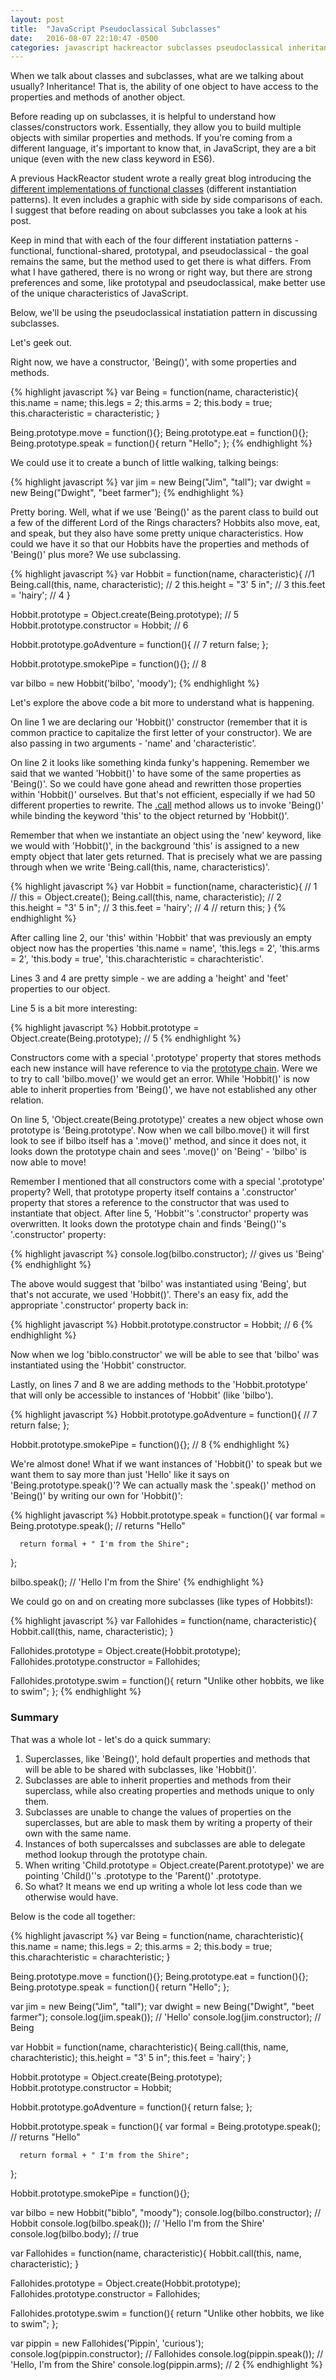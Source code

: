 ```yaml
---
layout: post
title:  "JavaScript Pseudoclassical Subclasses"
date:   2016-08-07 22:10:47 -0500
categories: javascript hackreactor subclasses pseudoclassical inheritance
---
```


When we talk about classes and subclasses, what are we talking about usually? Inheritance! That is, the ability of one object to have access to the properties and methods of another object.<!--excerpt-->

Before reading up on subclasses, it is helpful to understand how classes/constructors work. Essentially, they allow you to build multiple objects with similar properties and methods. If you're coming from a different language, it's important to know that, in JavaScript, they are a bit unique (even with the new class keyword in ES6).

A previous HackReactor student wrote a really great blog introducing the [different implementations of functional classes]  (different instantiation patterns). It even includes a graphic with side by side comparisons of each. I suggest that before reading on about subclasses you take a look at his post.

Keep in mind that with each of the four different instatiation patterns - functional, functional-shared, prototypal, and pseudoclassical - the goal remains the same, but the method used to get there is what differs. From what I have gathered, there is no wrong or right way, but there are strong preferences and some, like prototypal and pseudoclassical, make better use of the unique characteristics of JavaScript.

Below, we'll be using the pseudoclassical instatiation pattern in discussing subclasses.

Let's geek out.

Right now, we have a constructor, 'Being()', with some properties and methods.

{% highlight javascript %}
  var Being = function(name, characteristic){
      this.name = name;
      this.legs = 2;
      this.arms = 2;
      this.body = true;
      this.characteristic = characteristic;
  }

  Being.prototype.move = function(){};
  Being.prototype.eat = function(){};
  Being.prototype.speak = function(){
      return "Hello";
  };
{% endhighlight %}

We could use it to create a bunch of little walking, talking beings:

{% highlight javascript %}
  var jim = new Being("Jim", "tall");
  var dwight = new Being("Dwight", "beet farmer");
{% endhighlight %}

Pretty boring. Well, what if we use 'Being()' as the parent class to build out a few of the different Lord of the Rings characters? Hobbits also move, eat, and speak, but they also have some pretty unique characteristics. How could we have it so that our Hobbits have the properties and methods of 'Being()' plus more? We use subclassing.

{% highlight javascript %}
  var Hobbit = function(name, characteristic){ //1
      Being.call(this, name, characteristic); // 2
      this.height = "3' 5 in"; // 3
      this.feet = 'hairy'; // 4
  }

  Hobbit.prototype = Object.create(Being.prototype); // 5
  Hobbit.prototype.constructor = Hobbit; // 6

  Hobbit.prototype.goAdventure = function(){ // 7
      return false;
  };

  Hobbit.prototype.smokePipe = function(){}; // 8

  var bilbo = new Hobbit('bilbo', 'moody');
{% endhighlight %}

Let's explore the above code a bit more to understand what is happening.

On line 1 we are declaring our 'Hobbit()' constructor (remember that it is common practice to capitalize the first letter of your constructor). We are also passing in two arguments - 'name' and 'characteristic'.

On line 2 it looks like something kinda funky's happening. Remember we said that we wanted 'Hobbit()' to have some of the same properties as 'Being()'. So we could have gone ahead and rewritten those properties within 'Hobbit()' ourselves. But that's not efficient, especially if we had 50 different properties to rewrite. The [.call] method allows us to invoke 'Being()' while binding the keyword 'this' to the object returned by 'Hobbit()'.

Remember that when we instantiate an object using the 'new' keyword, like we would with 'Hobbit()', in the background 'this' is assigned to a new empty object that later gets returned. That is precisely what we are passing through when we write 'Being.call(this, name, characteristics)'.

{% highlight javascript %}
var Hobbit = function(name, characteristic){ // 1
  // this = Object.create();
  Being.call(this, name, characteristic); // 2
  this.height = "3' 5 in"; // 3
  this.feet = 'hairy'; // 4
  // return this;
}
{% endhighlight %}

After calling line 2, our 'this' within 'Hobbit' that was previously an empty object now has the properties 'this.name = name', 'this.legs = 2', 'this.arms = 2', 'this.body = true', 'this.charachteristic = charachteristic'.

Lines 3 and 4 are pretty simple - we are adding a 'height' and 'feet' properties to our object.

Line 5 is a bit more interesting:

{% highlight javascript %}
Hobbit.prototype = Object.create(Being.prototype); // 5
{% endhighlight %}

Constructors come with a special '.prototype' property that stores methods each new instance will have reference to via the [prototype chain]. Were we to try to call 'bilbo.move()' we would get an error. While 'Hobbit()' is now able to inherit properties from 'Being()', we have not established any other relation.

On line 5, 'Object.create(Being.prototype)' creates a new object whose own prototype is 'Being.prototype'. Now when we call bilbo.move() it will first look to see if bilbo itself has a '.move()' method, and since it does not, it looks down the prototype chain and sees '.move()' on 'Being' - 'bilbo' is now able to move!

Remember I mentioned that all constructors come with a special '.prototype' property? Well, that prototype property itself contains a '.constructor' property that stores a reference to the constructor that was used to instantiate that object. After line 5, 'Hobbit''s '.constructor' property was overwritten. It looks down the prototype chain and finds 'Being()''s '.constructor' property:

{% highlight javascript %}
  console.log(bilbo.constructor); // gives us 'Being'
{% endhighlight %}

The above would suggest that 'bilbo' was instantiated using 'Being', but that's not accurate, we used 'Hobbit()'. There's an easy fix, add the appropriate '.constructor' property back in:

{% highlight javascript %}
  Hobbit.prototype.constructor = Hobbit; // 6
{% endhighlight %}

Now when we log 'biblo.constructor' we will be able to see that 'bilbo' was instantiated using the 'Hobbit' constructor.

Lastly, on lines 7 and 8 we are adding methods to the 'Hobbit.prototype' that will only be accessible to instances of 'Hobbit' (like 'bilbo').

{% highlight javascript %}
  Hobbit.prototype.goAdventure = function(){ // 7
      return false;
  };

  Hobbit.prototype.smokePipe = function(){}; // 8
{% endhighlight %}

We're almost done! What if we want instances of 'Hobbit()' to speak but we want them to say more than just 'Hello' like it says on 'Being.prototype.speak()'? We can actually mask the '.speak()' method on 'Being()' by writing our own for 'Hobbit()':

{% highlight javascript %}
  Hobbit.prototype.speak = function(){
      var formal = Being.prototype.speak(); // returns "Hello"

      return formal + " I'm from the Shire";
  };

  bilbo.speak(); // 'Hello I'm from the Shire'
{% endhighlight %}

We could go on and on creating more subclasses (like types of Hobbits!):

{% highlight javascript %}
  var Fallohides = function(name, characteristic){
      Hobbit.call(this, name, characteristic);
  }

  Fallohides.prototype = Object.create(Hobbit.prototype);
  Fallohides.prototype.constructor = Fallohides;

  Fallohides.prototype.swim = function(){
      return "Unlike other hobbits, we like to swim";
  };
{% endhighlight %}


### Summary

That was a whole lot - let's do a quick summary:

1. Superclasses, like 'Being()', hold default properties and methods that will be able to be shared with subclasses, like 'Hobbit()'.
2. Subclasses are able to inherit properties and methods from their superclass, while also creating properties and methods unique to only them.
3. Subclasses are unable to change the values of properties on the superclasses, but are able to mask them by writing a property of their own with the same name.
4. Instances of both supercalsses and subclasses are able to delegate method lookup through the prototype chain.
5. When writing 'Child.prototype = Object.create(Parent.prototype)' we are pointing 'Child()''s .prototype to the 'Parent()' .prototype.
6. So what? It means we end up writing a whole lot less code than we otherwise would have.



Below is the code all together:

{% highlight javascript %}
  var Being = function(name, charachteristic){
      this.name = name;
      this.legs = 2;
      this.arms = 2;
      this.body = true;
      this.charachteristic = charachteristic;
  }

  Being.prototype.move = function(){};
  Being.prototype.eat = function(){};
  Being.prototype.speak = function(){
      return "Hello";
  };

  var jim = new Being("Jim", "tall");
  var dwight = new Being("Dwight", "beet farmer");
  console.log(jim.speak()); // 'Hello'
  console.log(jim.constructor); // Being



  var Hobbit = function(name, charachteristic){
      Being.call(this, name, charachteristic);
      this.height = "3' 5 in";
      this.feet = 'hairy';
  }

  Hobbit.prototype = Object.create(Being.prototype);
  Hobbit.prototype.constructor = Hobbit;

  Hobbit.prototype.goAdventure = function(){
      return false;
  };

  Hobbit.prototype.speak = function(){
      var formal = Being.prototype.speak(); // returns "Hello"

      return formal + " I'm from the Shire";
  };

  Hobbit.prototype.smokePipe = function(){};

  var bilbo = new Hobbit("biblo", "moody");
  console.log(bilbo.constructor); // Hobbit
  console.log(bilbo.speak()); // 'Hello I'm from the Shire'
  console.log(bilbo.body); // true



  var Fallohides = function(name, characteristic){
      Hobbit.call(this, name, characteristic);
  }

  Fallohides.prototype = Object.create(Hobbit.prototype);
  Fallohides.prototype.constructor = Fallohides;

  Fallohides.prototype.swim = function(){
      return "Unlike other hobbits, we like to swim";
  };

  var pippin = new Fallohides('Pippin', 'curious');
  console.log(pippin.constructor); // Fallohides
  console.log(pippin.speak()); // 'Hello, I'm from the Shire'
  console.log(pippin.arms); // 2
{% endhighlight %}





[different implementations of functional classes]: http://www.ryanatkinson.io/javascript-instantiation-patterns/
[prototype chain]: https://developer.mozilla.org/en-US/docs/Web/JavaScript/Inheritance_and_the_prototype_chain#Inheritance_with_the_prototype_chain
[.call]: https://yctercero.github.io/hackreactor/javascript/this/.call/.bind/.apply/2016/08/06/javascript-fundamentals-this-.call-.apply-.bind.html
